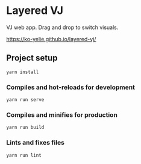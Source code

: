 # Layered VJ
VJ web app. Drag and drop to switch visuals.

https://ko-yelie.github.io/layered-vj/

## Project setup
```
yarn install
```

### Compiles and hot-reloads for development
```
yarn run serve
```

### Compiles and minifies for production
```
yarn run build
```

### Lints and fixes files
```
yarn run lint
```
